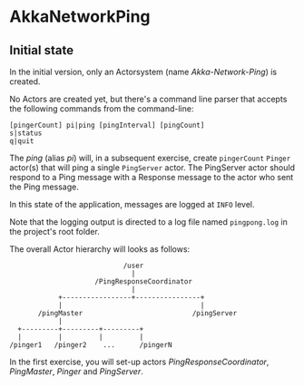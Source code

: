 # AkkaNetworkPing

## Initial state
In the initial version, only an Actorsystem (name *Akka-Network-Ping*) is created.

No Actors are created yet, but there's a command line parser that accepts the following commands from the command-line:

	[pingerCount] pi|ping [pingInterval] [pingCount]
	s|status
	q|quit

The *ping* (alias *pi*) will, in a subsequent exercise, create ```pingerCount``` ```Pinger``` actor(s) that will ping a single ```PingServer``` actor. The PingServer actor should respond to a Ping message with a Response message to the actor who sent the Ping message.

In this state of the application, messages are logged at ```INFO``` level.

Note that the logging output is directed to a log file named ```pingpong.log``` in the project's root folder.

The overall Actor hierarchy will looks as follows:


	                            /user
	                              |
	                     /PingResponseCoordinator
	                              |
	            +-----------------+----------------+
	            |                                  |
	       /pingMaster                           /pingServer
	            |
	  +---------+---------+---------+
	  |         |         |         |
	/pinger1   /pinger2    ...      /pingerN
	

In the first exercise, you will set-up actors *PingResponseCoordinator*, *PingMaster*, *Pinger* and *PingServer*.
